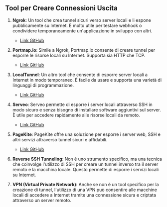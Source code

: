 ## Tool per Creare Connessioni Uscita

1. **Ngrok**: Un tool che crea tunnel sicuri verso server locali e li espone pubblicamente su Internet. È molto utile per testare webhook o condividere temporaneamente un'applicazione in sviluppo con altri.
   - [Link GitHub](https://github.com/inconshreveable/ngrok)

2. **Portmap.io**: Simile a Ngrok, Portmap.io consente di creare tunnel per esporre le risorse locali su Internet. Supporta sia HTTP che TCP.
   - [Link GitHub](https://github.com/hauxir/portmap)

3. **LocalTunnel**: Un altro tool che consente di esporre server locali a Internet in modo temporaneo. È facile da usare e supporta una varietà di linguaggi di programmazione.
   - [Link GitHub](https://github.com/localtunnel/localtunnel)

4. **Serveo**: Serveo permette di esporre i server locali attraverso SSH in modo sicuro e senza bisogno di installare software aggiuntivi sul server. È utile per accedere rapidamente alle risorse locali da remoto.
   - [Link GitHub](https://github.com/AnwarMohamed/serveo)

5. **PageKite**: PageKite offre una soluzione per esporre i server web, SSH e altri servizi attraverso tunnel sicuri e affidabili.
   - [Link GitHub](https://github.com/pagekite/)

6. **Reverse SSH Tunneling**: Non è uno strumento specifico, ma una tecnica che coinvolge l'utilizzo di SSH per creare un tunnel inverso tra il server remoto e la macchina locale. Questo permette di esporre i servizi locali su Internet.

7. **VPN (Virtual Private Network)**: Anche se non è un tool specifico per la creazione di tunnel, l'utilizzo di una VPN può consentire alle macchine locali di accedere a Internet tramite una connessione sicura e criptata attraverso un server remoto.
